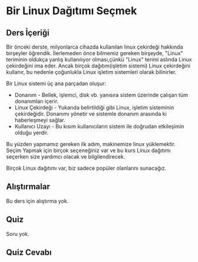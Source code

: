 # Bir Linux Dağıtımı Seçmek 

## Ders İçeriği

Bir önceki derste, milyonlarca cihazda kullanılan linux çekirdeği hakkında birşeyler öğrendik. İlerlemeden önce bilmemiz gereken birşeyde, "Linux" teriminin oldukça yanlış kullanılıyor olması,çünkü "Linux" terimi aslında Linux çekirdeğini ima eder. Ancak birçok dağıtım(işletim sistemi) Linux çekirdeğini kullanır, bu nedenle çoğunlukla Linux işletim sistemleri olarak bilinirler. 

Bir Linux sistemi üç ana parçadan oluşur:

<ul>
<li>Donanım - Bellek, işlemci, disk vb. yanısıra sistem üzerinde çalışan tüm donanımları içerir. </li>
<li>Linux Çekirdeği - Yukarıda belirtildiği gibi Linux, işletim sisteminin çekirdeğidir. Donanımı yönetir ve sistemle donanım arasında ki haberleşmeyi sağlar.</li>
<li>Kullanıcı Uzayı - Bu kısım kullanıcıların sistem ile doğrudan etkileşimin olduğu yerdir.</li>
</ul>

Bu yüzden yapmamız gereken ilk adım, makinemize linux yüklemektir. Seçim Yapmak için birçok seçeneğiniz var ve bu kurs Linux dağıtımı seçerken size yardımcı olacak ve bilgilendirecek.

Birçok Linux dağıtımı var, biz sadece popüler olanlarını sunacağız.


## Alıştırmalar

Bu ders için alıştırma yok.

## Quiz

Soru yok.

## Quiz Cevabı
